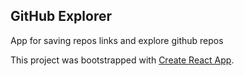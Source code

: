 ## GitHub Explorer

App for saving repos links and explore github repos

This project was bootstrapped with [Create React App](https://github.com/facebook/create-react-app).
